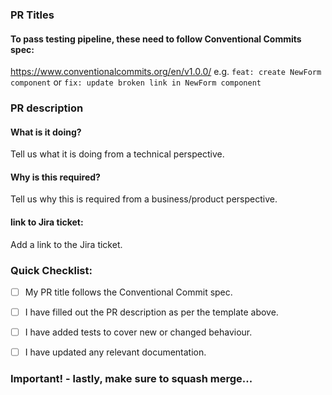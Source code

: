 ### PR Titles
#### To pass testing pipeline, these need to follow Conventional Commits spec:
https://www.conventionalcommits.org/en/v1.0.0/
e.g.
`feat: create NewForm component`
or
`fix: update broken link in NewForm component`


### PR description
#### What is it doing?
Tell us what it is doing from a technical perspective.

#### Why is this required?
Tell us why this is required from a business/product perspective.

#### link to Jira ticket:
Add a link to the Jira ticket.


### Quick Checklist:
- [ ] My PR title follows the Conventional Commit spec.

- [ ] I have filled out the PR description as per the template above.

- [ ] I have added tests to cover new or changed behaviour.

- [ ] I have updated any relevant documentation.

### Important! - lastly, make sure to squash merge...
